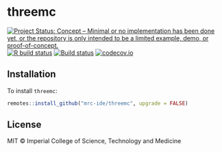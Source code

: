 # threemc

<!-- badges: start -->
[![Project Status: Concept – Minimal or no implementation has been done yet, or the repository is only intended to be a limited example, demo, or proof-of-concept.](https://www.repostatus.org/badges/latest/concept.svg)](https://www.repostatus.org/#concept)
[![R build status](https://github.com/mrc-ide/threemc/workflows/R-CMD-check/badge.svg)](https://github.com/mrc-ide/threemc/actions)
[![Build status]()](https://buildkite.com/mrc-ide/mrcide/threemc?branch=main)
[![codecov.io](https://codecov.io/github/mrc-ide/threemc/coverage.svg?branch=main)](https://codecov.io/github/mrc-ide/threemc?branch=main)
<!-- badges: end -->

## Installation

To install `threemc`:

```r
remotes::install_github("mrc-ide/threemc", upgrade = FALSE)
```

## License

MIT © Imperial College of Science, Technology and Medicine
